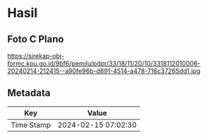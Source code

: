 # Hasil

## Foto C Plano

https://sirekap-obj-formc.kpu.go.id/9bf6/pemilu/pdpr/33/18/11/20/10/3318112010006-20240214-212415--a90fe96b-d891-4514-a478-716c37265dd1.jpg


## Metadata

| Key        | Value               |
| ---------- | ------------------- |
| Time Stamp | 2024-02-15 07:02:30 |



